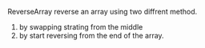 ReverseArray
reverse an array using two diffrent method. 
1. by swapping strating from the middle 
2. by start reversing from the end of the array. 